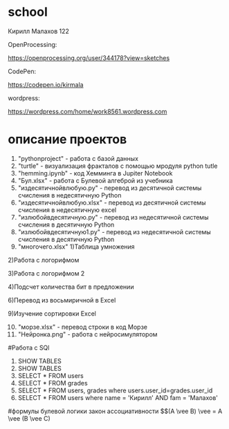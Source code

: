 # school
Кирилл Малахов 122

OpenProcessing:

https://openprocessing.org/user/344178?view=sketches

CodePen:

https://codepen.io/kirmala


wordpress:

https://wordpress.com/home/work8561.wordpress.com



# описaние проектов 

1. "pythonproject" - работа с базой данных
2. "turtle" - визуализация фракталов с помощью мродуля python tutle
3. "hemming.ipynb" - код Хемминга в Jupiter Notebook
4. "Бул.xlsx" - работа с Булевой алгеброй из учебника
5. "издесятичнойвлюбую.py" -  перевод из десятичной системы счисления в недесятичную Python 
6. "издесятичнойвлюбую.xlsx" -  перевод из десятичной системы счисления в недесятичную excel
7. "излюбойвдесятичную.py" -  перевод из недесятичной системы счисления в десятичную Python
8. "излюбойвдесятичную1.py" -  перевод из недесятичной системы счисления в десятичную Python
9. "многочего.xlsx" 
  1)Таблица умножения
  
  2)Работа с логорифмом 
  
  3)Работа с логорифмом 2
  
  4)Подсчет количества бит в предложении
  
  6)Перевод из восьмиричной в Excel
  
  9)Изучение сортировки Ехсеl
  
10. "морзе.xlsx" - перевод строки в код Морзе
11. "Нейронка.png" - работа с нейросимулятором

#Работа с SQl
1. SHOW TABLES
2. SHOW TABLES
3. SELECT * FROM users
4. SELECT * FROM grades
5. SELECT * FROM users, grades where users.user_id=grades.user_id
6. SELECT * FROM users where name = 'Кирилл' AND fam = 'Малахов'


#формулы булевой логики 
закон ассоциативности
$$(A \vee B) \vee = A \vee (B \vee C)
